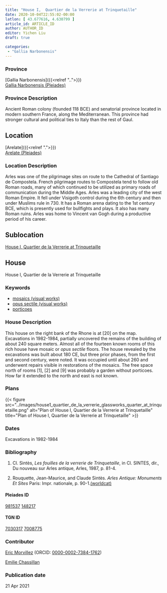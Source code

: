 ```yaml
---
title: "House I,  Quartier de la Verrerie at Trinquetaille"
date: 2020-10-04T22:55:02-00:00
latlon: [ 43.677616, 4.630799 ]
article_id: ARTICLE_ID
author: AUTHOR_ID
editor: Yichen Liu
draft: true

categories:
 - "Gallia Narbonensis"
---
```


### Province

[Gallia Narbonensis]({{<relref "..">}}) \
[Gallia Narbonensis (Pleiades)](https://pleiades.stoa.org/places/981537)

### Province Description

Ancient Roman colony (founded 118 BCE) and senatorial province located in modern southern France, along the Mediterranean. This province had stronger cultural and political ties to Italy than the rest of Gaul.


## Location


[Arelate]({{<relref ".">}}) \
[Arelate (Pleiades)](https://pleiades.stoa.org/places/148217)

### Location Description

Arles was one of the pilgrimage sites on route to the Cathedral of Santiago de Compostela. French pilgrimage routes to Compostela tend to follow old Roman roads, many of which continued to be utilized as primary roads of communication during the Middle Ages. Arles was a leading city of the west Roman Empire. It fell under Visigoth control during the 6th century and then under Muslims rule in 730. It has a Roman arena dating to the 1st century BCE, which is presently used for bullfights and plays. It also has many Roman ruins. Arles was home to Vincent van Gogh during a productive period of his career.



## Sublocation

[House I,  Quartier de la Verrerie at Trinquetaille](#)

<!--### Sublocation Description-->

<!-- DESCRIPTION -->

## House


House I, Quartier de la Verrerie at Trinquetaille


### Keywords

- [mosaics (visual works)](http://vocab.getty.edu/page/aat/300015342)
- [opus sectile (visual works)](http://vocab.getty.edu/page/aat/300254462)
- [porticoes](http://vocab.getty.edu/page/aat/300004145)



### House Description

This house on the right bank of the Rhone is at [20] on the map.  Excavations in 1982-1984, partially uncovered the remains of the building of about 240 square meters. Almost all of the fourteen known rooms of this rich house have mosaic or *opus sectile* floors. The house revealed by the excavations was built about 180 CE, but three prior phases, from the first and second century, were noted. It was occupied until about 260 and underwent repairs visible in restorations of the mosaics.
The free space north of rooms [1], [2] and [9] was probably a garden without porticoes. How far it extended to the north and east is not known.



### Plans

{{< figure src="../images/house1_quartier_de_la_verrerie_glassworks_quarter_at_trinquetaille.png" alt="Plan of House I, Quartier de la Verrerie at Trinquetaille" title="Plan of House I, Quartier de la Verrerie at Trinquetaille" >}}


### Dates

Excavations in 1982-1984

### Bibliography

1. Cl. Sintès, *Les fouilles de la verrerie de Trinquetaille*, in Cl. SINTES, dir., Du nouveau sur Arles antique, Arles, 1987, p. 81-4. 

2. Rouquette, Jean-Maurice, and Claude Sintès. *Arles Antique: Monuments Et Sites* Paris: Impr. nationale, p. 90-1.[(worldcat)](http://www.worldcat.org/oclc/22813475)



#### Pleiades ID

[981537](https://pleiades.stoa.org/places/981537)
[148217](https://pleiades.stoa.org/places/148217)

#### TGN ID

[7030317](http://vocab.getty.edu/page/tgn/7030317)
[7008775](http://vocab.getty.edu/page/tgn/7008775)

### Contributor

[Eric Morvillez](link) (ORCID: [0000-0002-7384-1762](https://orcid.org/0000-0002-7384-1762))

[Emilie Chassillan](link)
### Publication date


21 Apr 2021

<!--### Related articles-->

<!-- Links to other related articles. Leave blank for now -->